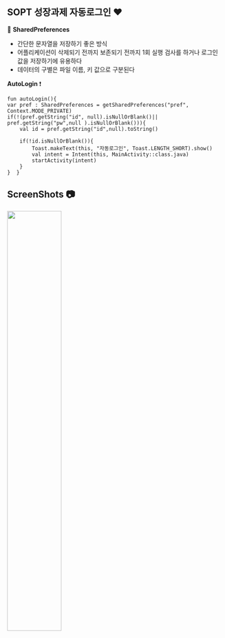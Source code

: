 ## SOPT 성장과제 자동로그인 :heart:
:pushpin: **SharedPreferences** 

 - 간단한 문자열을 저장하기 좋은 방식
 - 어플리케이션이 삭제되기 전까지 보존되기 전까지 1회 실행 검사를 하거나 로그인 값을 저장하기에 유용하다 
 - 데이터의 구별은 파일 이름, 키 값으로 구분된다 
 
 **AutoLogin** :exclamation:
 

    fun autoLogin(){  
    var pref : SharedPreferences = getSharedPreferences("pref", Context.MODE_PRIVATE)  
    if(!(pref.getString("id", null).isNullOrBlank()|| pref.getString("pw",null ).isNullOrBlank())){  
        val id = pref.getString("id",null).toString()  
  
        if(!id.isNullOrBlank()){  
            Toast.makeText(this, "자동로그인", Toast.LENGTH_SHORT).show()  
            val intent = Intent(this, MainActivity::class.java)  
            startActivity(intent)  
        }  
    }  }
## ScreenShots :camera:
<img src = "https://user-images.githubusercontent.com/58849278/84544023-7242ac00-ad37-11ea-9c67-d285e4aad221.gif" width = "50%">
